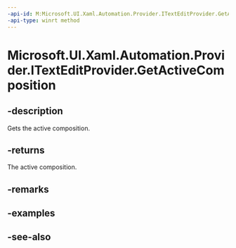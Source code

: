 ```yaml
---
-api-id: M:Microsoft.UI.Xaml.Automation.Provider.ITextEditProvider.GetActiveComposition
-api-type: winrt method
---
```


<!-- Method syntax
public Windows.UI.Xaml.Automation.Provider.ITextRangeProvider GetActiveComposition()
-->

# Microsoft.UI.Xaml.Automation.Provider.ITextEditProvider.GetActiveComposition

## -description
Gets the active composition.

## -returns
The active composition.

## -remarks

## -examples

## -see-also
